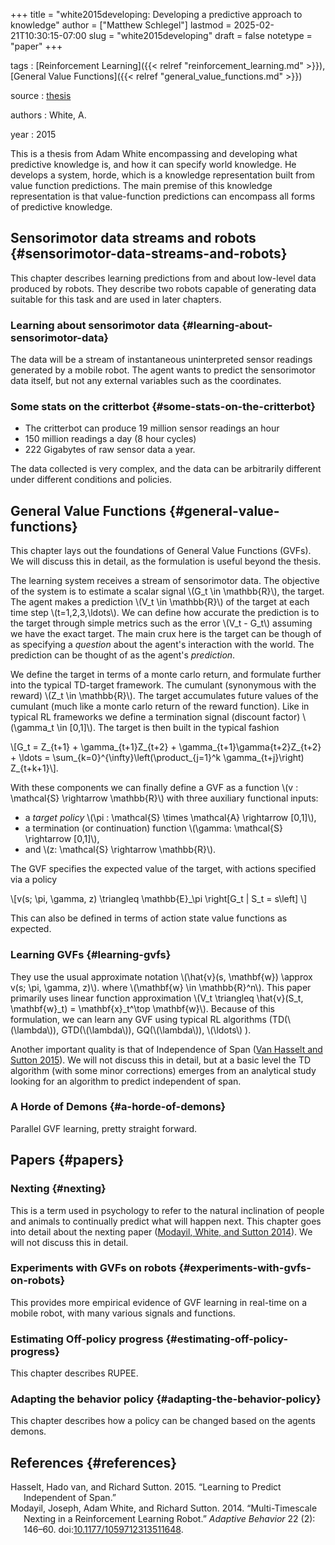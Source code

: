 +++
title = "white2015developing: Developing a predictive approach to knowledge"
author = ["Matthew Schlegel"]
lastmod = 2025-02-21T10:30:15-07:00
slug = "white2015developing"
draft = false
notetype = "paper"
+++

tags
: [Reinforcement Learning]({{< relref "reinforcement_learning.md" >}}), [General Value Functions]({{< relref "general_value_functions.md" >}})

source
: [thesis](https://sites.ualberta.ca/~amw8/phd.pdf)

authors
: White, A.

year
: 2015

This is a thesis from Adam White encompassing and developing what predictive knowledge is, and how it can specify world knowledge. He develops a system, horde, which is a knowledge representation built from value function predictions. The main premise of this knowledge representation is that value-function predictions can encompass all forms of predictive knowledge.


## Sensorimotor data streams and robots {#sensorimotor-data-streams-and-robots}

This chapter describes learning predictions from and about low-level data produced by robots. They describe two robots capable of generating data suitable for this task and are used in later chapters.


### Learning about sensorimotor data {#learning-about-sensorimotor-data}

The data will be a stream of instantaneous uninterpreted sensor readings generated by a mobile robot. The agent wants to predict the sensorimotor data itself, but not any external variables such as the coordinates.


### Some stats on the critterbot {#some-stats-on-the-critterbot}

-   The critterbot can produce 19 million sensor readings an hour
-   150 million readings a day (8 hour cycles)
-   222 Gigabytes of raw sensor data a year.

The data collected is very complex, and the data can be arbitrarily different under different conditions and policies.


## General Value Functions {#general-value-functions}

This chapter lays out the foundations of General Value Functions (GVFs). We will discuss this in detail, as the formulation is useful beyond the thesis.

The learning system receives a stream of sensorimotor data. The objective of the system is to estimate a scalar signal \\(G\_t \in \mathbb{R}\\), the target. The agent makes a prediction \\(V\_t \in \mathbb{R}\\) of the target at each time step \\(t=1,2,3,\ldots\\). We can define how accurate the prediction is to the target through simple metrics such as the error \\(V\_t - G\_t\\) assuming we have the exact target. The main crux here is the target can be though of as specifying a _question_ about the agent's interaction with the world. The prediction can be thought of as the agent's _prediction_.

We define the target in terms of a monte carlo return, and formulate further into the typical TD-target framework. The cumulant (synonymous with the reward) \\(Z\_t \in \mathbb{R}\\). The target accumulates future values of the cumulant (much like a monte carlo return of the reward function). Like in typical RL frameworks we define a termination signal (discount factor) \\(\gamma\_t \in [0,1]\\). The target is then built in the typical fashion

\\[G\_t = Z\_{t+1} + \gamma\_{t+1}Z\_{t+2} + \gamma\_{t+1}\gamma{t+2}Z\_{t+2} + \ldots = \sum\_{k=0}^{\infty}\left(\product\_{j=1}^k \gamma\_{t+j}\right) Z\_{t+k+1}\\].

With these components we can finally define a GVF as a function \\(v : \mathcal{S} \rightarrow \mathbb{R}\\) with three auxiliary functional inputs:

-   a _target policy_ \\(\pi : \mathcal{S} \times \mathcal{A} \rightarrow [0,1]\\),
-   a termination (or continuation) function \\(\gamma: \mathcal{S} \rightarrow [0,1]\\),
-   and \\(z: \mathcal{S} \rightarrow \mathbb{R}\\).

The GVF specifies the expected value of the target, with actions specified via a policy

\\[v(s; \pi, \gamma, z) \triangleq \mathbb{E}\_\pi \right[G\_t | S\_t = s\left] \\]

This can also be defined in terms of action state value functions as expected.


### Learning GVFs {#learning-gvfs}

They use the usual approximate notation \\(\hat{v}(s, \mathbf{w}) \approx v(s; \pi, \gamma, z)\\). where \\(\mathbf{w} \in \mathbb{R}^n\\). This paper primarily uses linear function approximation \\(V\_t \triangleq \hat{v}(S\_t, \mathbf{w}\_t) = \mathbf{x}\_t^\top \mathbf{w}\\). Because of this formulation, we can learn any GVF using typical RL algorithms (TD(\\(\lambda\\)), GTD(\\(\lambda\\)), GQ(\\(\lambda\\)), \\(\ldots\\) ).

Another important quality is that of Independence of Span (<a href="#citeproc_bib_item_1">Van Hasselt and Sutton 2015</a>). We will not discuss this in detail, but at a basic level the TD algorithm (with some minor corrections) emerges from an analytical study looking for an algorithm to predict independent of span.


### A Horde of Demons {#a-horde-of-demons}

Parallel GVF learning, pretty straight forward.


## Papers {#papers}


### Nexting {#nexting}

This is a term used in psychology to refer to the natural inclination of people and animals to continually predict what will happen next. This chapter goes into detail about the nexting paper (<a href="#citeproc_bib_item_2">Modayil, White, and Sutton 2014</a>). We will not discuss this in detail.


### Experiments with GVFs on robots {#experiments-with-gvfs-on-robots}

This provides more empirical evidence of GVF learning in real-time on a mobile robot, with many various signals and functions.


### Estimating Off-policy progress {#estimating-off-policy-progress}

This chapter describes RUPEE.


### Adapting the behavior policy {#adapting-the-behavior-policy}

This chapter describes how a policy can be changed based on the agents demons.


## References {#references}



<style>.csl-entry{text-indent: -1.5em; margin-left: 1.5em;}</style><div class="csl-bib-body">
  <div class="csl-entry"><a id="citeproc_bib_item_1"></a>Hasselt, Hado van, and Richard Sutton. 2015. “Learning to Predict Independent of Span.”</div>
  <div class="csl-entry"><a id="citeproc_bib_item_2"></a>Modayil, Joseph, Adam White, and Richard Sutton. 2014. “Multi-Timescale Nexting in a Reinforcement Learning Robot.” <i>Adaptive Behavior</i> 22 (2): 146–60. doi:<a href="https://doi.org/10.1177/1059712313511648">10.1177/1059712313511648</a>.</div>
</div>
